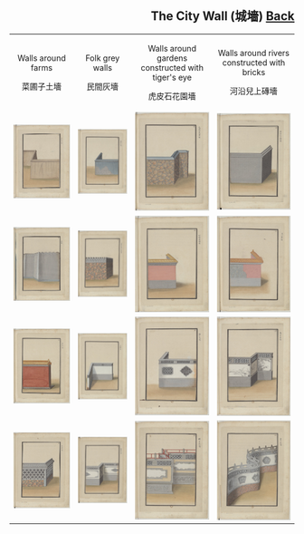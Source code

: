 <h2 align="right">The City Wall (城墻) <a href="../README.md">Back</a></h2>

<table>
    <tr>
        <td align="center"><p>Walls around farms</p><p>菜圃子土墻</p></td>
        <td align="center"><p>Folk grey walls</p><p>民間灰墻</p></td>
        <td align="center"><p>Walls around gardens constructed with tiger's eye</p><p>虎皮石花園墻</p></td>
        <td align="center"><p>Walls around rivers constructed with bricks</p><p>河沿兒上磚墻</p></td>
    </tr>
    <tr>
        <td align="center"><img src="./1.jpg"/></td>
        <td align="center"><img src="./2.jpg"/></td>
        <td align="center"><img src="./3.jpg"/></td>
        <td align="center"><img src="./4.jpg"/></td>
    </tr>
    <tr>
        <td align="center"><img src="./5.jpg"/></td>
        <td align="center"><img src="./6.jpg"/></td>
        <td align="center"><img src="./7.jpg"/></td>
        <td align="center"><img src="./8.jpg"/></td>
    </tr>
    <tr>
        <td align="center"><img src="./9.jpg"/></td>
        <td align="center"><img src="./10.jpg"/></td>
        <td align="center"><img src="./11.jpg"/></td>
        <td align="center"><img src="./12.jpg"/></td>
    </tr>
    <tr>
        <td align="center"><img src="./13.jpg"/></td>
        <td align="center"><img src="./14.jpg"/></td>
        <td align="center"><img src="./15.jpg"/></td>
        <td align="center"><img src="./16.jpg"/></td>
    </tr>
</table>
